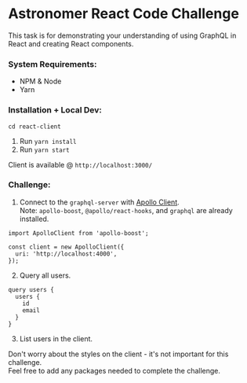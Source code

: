 # Astronomer React Code Challenge

This task is for demonstrating your understanding of using GraphQL in React and creating React components.

### System Requirements:

- NPM & Node
- Yarn

### Installation + Local Dev:

`cd react-client`

1. Run `yarn install`
2. Run `yarn start`

Client is available @ `http://localhost:3000/`

### Challenge:

1. Connect to the `graphql-server` with [Apollo Client](https://www.apollographql.com/docs/react/).<br/>
Note: `apollo-boost`, `@apollo/react-hooks`, and `graphql` are already installed.
```
import ApolloClient from 'apollo-boost';

const client = new ApolloClient({
  uri: 'http://localhost:4000',
});
```

2. Query all users.
```
query users {
  users {
    id
    email
  }
}
```

3. List users in the client.

Don't worry about the styles on the client - it's not important for this challenge.<br/>
Feel free to add any packages needed to complete the challenge.
